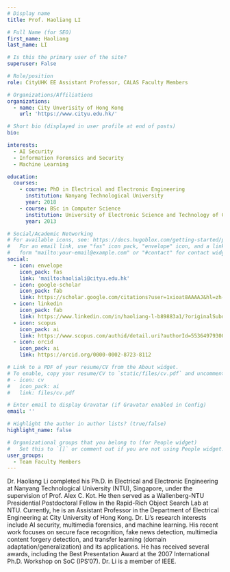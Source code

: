 ```yaml
---
# Display name
title: Prof. Haoliang LI

# Full Name (for SEO)
first_name: Haoliang
last_name: LI

# Is this the primary user of the site?
superuser: False

# Role/position
role: CityUHK EE Assistant Professor, CALAS Faculty Members

# Organizations/Affiliations
organizations:
  - name: City Unverisity of Hong Kong
    url: 'https://www.cityu.edu.hk/'

# Short bio (displayed in user profile at end of posts)
bio: 

interests:
  - AI Security
  - Information Forensics and Security
  - Machine Learning

education:
  courses:
    - course: PhD in Electrical and Electronic Engineering
      institution: Nanyang Technological University
      year: 2018
    - course: BSc in Computer Science
      institution: University of Electronic Science and Technology of China
      year: 2013

# Social/Academic Networking
# For available icons, see: https://docs.hugoblox.com/getting-started/page-builder/#icons
#   For an email link, use "fas" icon pack, "envelope" icon, and a link in the
#   form "mailto:your-email@example.com" or "#contact" for contact widget.
social:
  - icon: envelope
    icon_pack: fas
    link: 'mailto:haoliali@cityu.edu.hk'
  - icon: google-scholar
    icon_pack: fab
    link: https://scholar.google.com/citations?user=1xioat8AAAAJ&hl=zh-CN
  - icon: linkedin
    icon_pack: fab
    link: https://www.linkedin.com/in/haoliang-l-b89883a1/?originalSubdomain=hk
  - icon: scopus
    icon_pack: ai
    link: https://www.scopus.com/authid/detail.uri?authorId=55364979300     
  - icon: orcid
    icon_pack: ai
    link: https://orcid.org/0000-0002-8723-8112

# Link to a PDF of your resume/CV from the About widget.
# To enable, copy your resume/CV to `static/files/cv.pdf` and uncomment the lines below.
# - icon: cv
#   icon_pack: ai
#   link: files/cv.pdf

# Enter email to display Gravatar (if Gravatar enabled in Config)
email: ''

# Highlight the author in author lists? (true/false)
highlight_name: false

# Organizational groups that you belong to (for People widget)
#   Set this to `[]` or comment out if you are not using People widget.
user_groups:
  - Team Faculty Members
---
```


Dr. Haoliang Li completed his Ph.D. in Electrical and Electronic Engineering at Nanyang Technological University (NTU), Singapore, under the supervision of Prof. Alex C. Kot. He then served as a Wallenberg-NTU Presidential Postdoctoral Fellow in the Rapid-Rich Object Search Lab at NTU. Currently, he is an Assistant Professor in the Department of Electrical Engineering at City University of Hong Kong. Dr. Li’s research interests include AI security, multimedia forensics, and machine learning. His recent work focuses on secure face recognition, fake news detection, multimedia content forgery detection, and transfer learning (domain adaptation/generalization) and its applications. He has received several awards, including the Best Presentation Award at the 2007 International Ph.D. Workshop on SoC (IPS’07). Dr. Li is a member of IEEE.